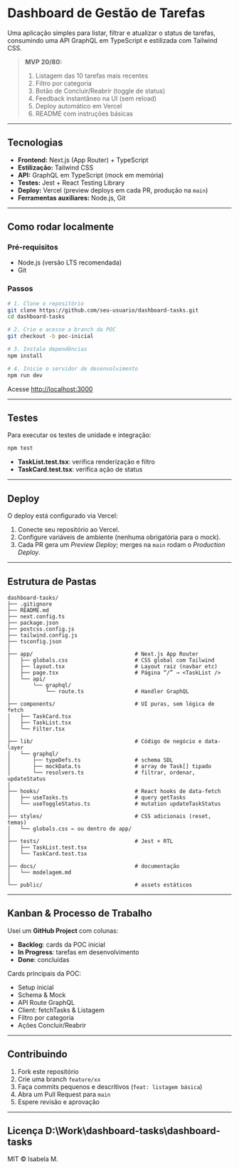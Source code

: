 # Dashboard de Gestão de Tarefas

Uma aplicação simples para listar, filtrar e atualizar o status de tarefas, consumindo uma API GraphQL em TypeScript e estilizada com Tailwind CSS.

> **MVP 20/80:**
>
> 1. Listagem das 10 tarefas mais recentes
> 2. Filtro por categoria
> 3. Botão de Concluir/Reabrir (toggle de status)
> 4. Feedback instantâneo na UI (sem reload)
> 5. Deploy automático em Vercel
> 6. README com instruções básicas

---

## Tecnologias

- **Frontend:** Next.js (App Router) + TypeScript
- **Estilização:** Tailwind CSS
- **API:** GraphQL em TypeScript (mock em memória)
- **Testes:** Jest + React Testing Library
- **Deploy:** Vercel (preview deploys em cada PR, produção na `main`)
- **Ferramentas auxiliares:** Node.js, Git

---

## Como rodar localmente

### Pré-requisitos

- Node.js (versão LTS recomendada)
- Git

### Passos

```bash
# 1. Clone o repositório
git clone https://github.com/seu-usuario/dashboard-tasks.git
cd dashboard-tasks

# 2. Crie e acesse a branch da POC
git checkout -b poc-inicial

# 3. Instale dependências
npm install

# 4. Inicie o servidor de desenvolvimento
npm run dev
```

Acesse [http://localhost:3000](http://localhost:3000)

---

## Testes

Para executar os testes de unidade e integração:

```bash
npm test
```

- **TaskList.test.tsx**: verifica renderização e filtro
- **TaskCard.test.tsx**: verifica ação de status

---

## Deploy

O deploy está configurado via Vercel:

1. Conecte seu repositório ao Vercel.
2. Configure variáveis de ambiente (nenhuma obrigatória para o mock).
3. Cada PR gera um _Preview Deploy_; merges na `main` rodam o _Production Deploy_.

---

## Estrutura de Pastas

```
dashboard-tasks/
├── .gitignore
├── README.md
├── next.config.ts
├── package.json
├── postcss.config.js
├── tailwind.config.js
├── tsconfig.json
│
├── app/                                # Next.js App Router
│   ├── globals.css                     # CSS global com Tailwind
│   ├── layout.tsx                      # Layout raiz (navbar etc)
│   ├── page.tsx                        # Página “/” → <TaskList />
│   └── api/
│       └── graphql/
│           └── route.ts                # Handler GraphQL
│
├── components/                         # UI puras, sem lógica de fetch
│   ├── TaskCard.tsx
│   ├── TaskList.tsx
│   └── Filter.tsx
│
├── lib/                                # Código de negócio e data-layer
│   └── graphql/
│       ├── typeDefs.ts                 # schema SDL
│       ├── mockData.ts                 # array de Task[] tipado
│       └── resolvers.ts                # filtrar, ordenar, updateStatus
│
├── hooks/                              # React hooks de data-fetch
│   ├── useTasks.ts                     # query getTasks
│   └── useToggleStatus.ts              # mutation updateTaskStatus
│
├── styles/                             # CSS adicionais (reset, temas)
│   └── globals.css ← ou dentro de app/
│
├── tests/                              # Jest + RTL
│   ├── TaskList.test.tsx
│   └── TaskCard.test.tsx
│
├── docs/                               # documentação
│   └── modelagem.md
│
└── public/                             # assets estáticos

```

---

## Kanban & Processo de Trabalho

Usei um **GitHub Project** com colunas:

- **Backlog**: cards da POC inicial
- **In Progress**: tarefas em desenvolvimento
- **Done**: concluídas

Cards principais da POC:

- Setup inicial
- Schema & Mock
- API Route GraphQL
- Client: fetchTasks & Listagem
- Filtro por categoria
- Ações Concluir/Reabrir

---

## Contribuindo

1. Fork este repositório
2. Crie uma branch `feature/xx`
3. Faça commits pequenos e descritivos (`feat: listagem básica`)
4. Abra um Pull Request para `main`
5. Espere revisão e aprovação

---

## Licença D:\Work\dashboard-tasks\dashboard-tasks

MIT © Isabela M.
